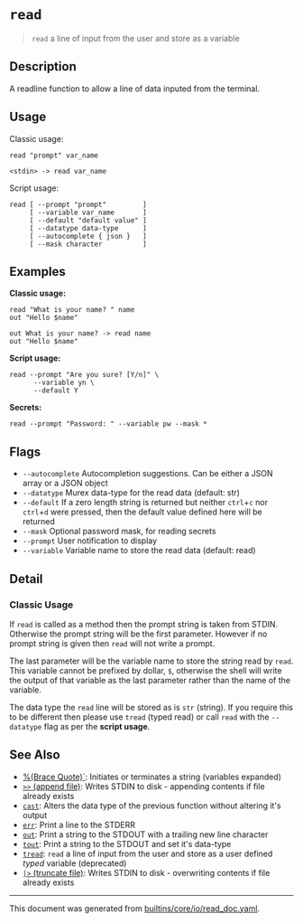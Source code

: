 # `read`

> `read` a line of input from the user and store as a variable

## Description

A readline function to allow a line of data inputed from the terminal.

## Usage

Classic usage:

```
read "prompt" var_name

<stdin> -> read var_name
```

Script usage:

```
read [ --prompt "prompt"         ]
     [ --variable var_name       ]
     [ --default "default value" ]
     [ --datatype data-type      ]
     [ --autocomplete { json }   ]
     [ --mask character          ]
```

## Examples

**Classic usage:**

```
read "What is your name? " name
out "Hello $name"

out What is your name? -> read name
out "Hello $name"
```

**Script usage:**

```
read --prompt "Are you sure? [Y/n]" \
      --variable yn \
      --default Y
```

**Secrets:**

```
read --prompt "Password: " --variable pw --mask *
```

## Flags

* `--autocomplete`
    Autocompletion suggestions. Can be either a JSON array or a JSON object
* `--datatype`
    Murex data-type for the read data (default: str)
* `--default`
    If a zero length string is returned but neither `ctrl`+`c` nor `ctrl`+`d` were pressed, then the default value defined here will be returned
* `--mask`
    Optional password mask, for reading secrets
* `--prompt`
    User notification to display
* `--variable`
    Variable name to store the read data (default: read)

## Detail

### Classic Usage

If `read` is called as a method then the prompt string is taken from STDIN.
Otherwise the prompt string will be the first parameter. However if no prompt
string is given then `read` will not write a prompt.

The last parameter will be the variable name to store the string read by `read`.
This variable cannot be prefixed by dollar, `$`, otherwise the shell will write
the output of that variable as the last parameter rather than the name of the
variable.

The data type the `read` line will be stored as is `str` (string). If you
require this to be different then please use `tread` (typed read) or call `read`
with the `--datatype` flag as per the **script usage**.

## See Also

* [%(Brace Quote)`](../parser/brace-quote.md):
  Initiates or terminates a string (variables expanded)
* [`>>` (append file)](../parser/greater-than-greater-than.md):
  Writes STDIN to disk - appending contents if file already exists
* [`cast`](../commands/cast.md):
  Alters the data type of the previous function without altering it's output
* [`err`](../commands/err.md):
  Print a line to the STDERR
* [`out`](../commands/out.md):
  Print a string to the STDOUT with a trailing new line character
* [`tout`](../commands/tout.md):
  Print a string to the STDOUT and set it's data-type
* [`tread`](../commands/tread.md):
  `read` a line of input from the user and store as a user defined *typed* variable (deprecated)
* [`|>` (truncate file)](../parser/greater-than.md):
  Writes STDIN to disk - overwriting contents if file already exists

<hr/>

This document was generated from [builtins/core/io/read_doc.yaml](https://github.com/lmorg/murex/blob/master/builtins/core/io/read_doc.yaml).
